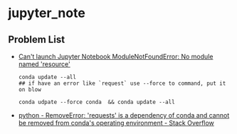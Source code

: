 # jupyter_note

## Problem List
* [Can't launch Jupyter Notebook ModuleNotFoundError: No module named 'resource'](https://stackoverflow.com/questions/60966135/cant-launch-jupyter-notebook-modulenotfounderror-no-module-named-resource)

  ```shell
  conda update --all
  ## if have an error like `request` use --force to command, put it on blow
  
  conda udpate --force conda  && conda update --all
  ```

* [python - RemoveError: 'requests' is a dependency of conda and cannot be removed from conda's operating environment - Stack Overflow](https://stackoverflow.com/questions/54392995/removeerror-requests-is-a-dependency-of-conda-and-cannot-be-removed-from-cond)

  